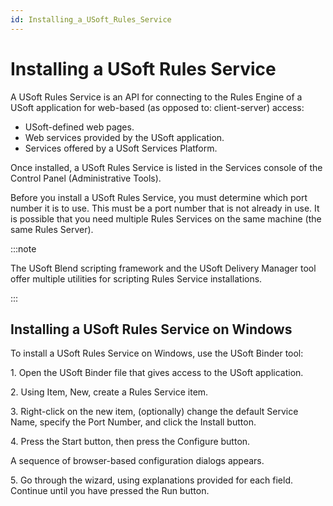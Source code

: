 ```yaml
---
id: Installing_a_USoft_Rules_Service
---
```


# Installing a USoft Rules Service

A USoft Rules Service is an API for connecting to the Rules Engine of a USoft application for web-based (as opposed to: client-server) access:

- USoft-defined web pages.
- Web services provided by the USoft application.
- Services offered by a USoft Services Platform.

Once installed, a USoft Rules Service is listed in the Services console of the Control Panel (Administrative Tools).

Before you install a USoft Rules Service, you must determine which port number it is to use. This must be a port number that is not already in use. It is possible that you need multiple Rules Services on the same machine (the same Rules Server).


:::note

The USoft Blend scripting framework and the USoft Delivery Manager tool offer multiple utilities for scripting Rules Service installations.

:::

## Installing a USoft Rules Service on Windows

To install a USoft Rules Service on Windows, use the USoft Binder tool:

1. Open the USoft Binder file that gives access to the USoft application.

2. Using Item, New, create a Rules Service item.

3. Right-click on the new item, (optionally) change the default Service Name, specify the Port Number, and click the Install button.

4. Press the Start button, then press the Configure button.

A sequence of browser-based configuration dialogs appears.

5. Go through the wizard, using explanations provided for each field. Continue until you have pressed the Run button.